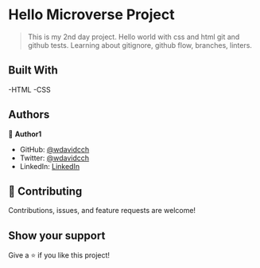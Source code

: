 # Hello Microverse Project

> This is my 2nd day project.
> Hello world with css and html git and github tests.
Learning about gitignore, github flow, branches, linters.

## Built With

-HTML
-CSS

## Authors
👤 **Author1**
- GitHub: [@wdavidcch](https://github.com/wdavidcch)
- Twitter: [@wdavidcch](https://twitter.com/wdavidcch)
- LinkedIn: [LinkedIn](https://www.linkedin.com/in/williams-colmenares-989a6b151)

## 🤝 Contributing
Contributions, issues, and feature requests are welcome!
## Show your support
Give a ⭐️ if you like this project!
